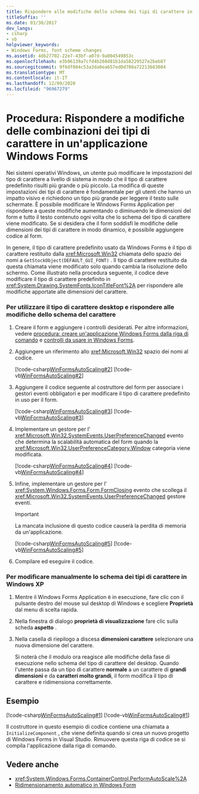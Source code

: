 ```yaml
---
title: Rispondere alle modifiche dello schema dei tipi di carattere in un'app Windows Forms
titleSuffix: ''
ms.date: 03/30/2017
dev_langs:
- csharp
- vb
helpviewer_keywords:
- Windows Forms, font scheme changes
ms.assetid: 4db27702-22e7-43bf-a07d-9a004549853c
ms.openlocfilehash: e3b96139a7cfd4b268d81b1da58229527e2beb87
ms.sourcegitcommit: 9f6df084c53a3da0ea657ed0d708a72213683084
ms.translationtype: MT
ms.contentlocale: it-IT
ms.lasthandoff: 12/09/2020
ms.locfileid: "96967279"
---
```

# <a name="how-to-respond-to-font-scheme-changes-in-a-windows-forms-application"></a>Procedura: Rispondere a modifiche delle combinazioni dei tipi di carattere in un'applicazione Windows Forms
Nei sistemi operativi Windows, un utente può modificare le impostazioni del tipo di carattere a livello di sistema in modo che il tipo di carattere predefinito risulti più grande o più piccolo. La modifica di queste impostazioni dei tipi di carattere è fondamentale per gli utenti che hanno un impatto visivo e richiedono un tipo più grande per leggere il testo sulle schermate. È possibile modificare le Windows Forms Application per rispondere a queste modifiche aumentando o diminuendo le dimensioni del form e tutto il testo contenuto ogni volta che lo schema del tipo di carattere viene modificato. Se si desidera che il form soddisfi le modifiche delle dimensioni dei tipi di carattere in modo dinamico, è possibile aggiungere codice al form.  
  
 In genere, il tipo di carattere predefinito usato da Windows Forms è il tipo di carattere restituito dalla <xref:Microsoft.Win32> chiamata dello spazio dei nomi a `GetStockObject(DEFAULT_GUI_FONT)` . Il tipo di carattere restituito da questa chiamata viene modificato solo quando cambia la risoluzione dello schermo. Come illustrato nella procedura seguente, il codice deve modificare il tipo di carattere predefinito in <xref:System.Drawing.SystemFonts.IconTitleFont%2A> per rispondere alle modifiche apportate alle dimensioni del carattere.  
  
### <a name="to-use-the-desktop-font-and-respond-to-font-scheme-changes"></a>Per utilizzare il tipo di carattere desktop e rispondere alle modifiche dello schema del carattere  
  
1. Creare il form e aggiungere i controlli desiderati. Per altre informazioni, vedere [procedura: creare un'applicazione Windows Forms dalla riga di comando](how-to-create-a-windows-forms-application-from-the-command-line.md) e [controlli da usare in Windows Forms](./controls/controls-to-use-on-windows-forms.md).  
  
2. Aggiungere un riferimento allo <xref:Microsoft.Win32> spazio dei nomi al codice.  
  
     [!code-csharp[WinFormsAutoScaling#2](~/samples/snippets/csharp/VS_Snippets_Winforms/WinFormsAutoScaling/CS/Form1.cs#2)]
     [!code-vb[WinFormsAutoScaling#2](~/samples/snippets/visualbasic/VS_Snippets_Winforms/WinFormsAutoScaling/VB/Form1.vb#2)]  
  
3. Aggiungere il codice seguente al costruttore del form per associare i gestori eventi obbligatori e per modificare il tipo di carattere predefinito in uso per il form.  
  
     [!code-csharp[WinFormsAutoScaling#3](~/samples/snippets/csharp/VS_Snippets_Winforms/WinFormsAutoScaling/CS/Form1.cs#3)]
     [!code-vb[WinFormsAutoScaling#3](~/samples/snippets/visualbasic/VS_Snippets_Winforms/WinFormsAutoScaling/VB/Form1.vb#3)]  
  
4. Implementare un gestore per l' <xref:Microsoft.Win32.SystemEvents.UserPreferenceChanged> evento che determina la scalabilità automatica del form quando la <xref:Microsoft.Win32.UserPreferenceCategory.Window> categoria viene modificata.  
  
     [!code-csharp[WinFormsAutoScaling#4](~/samples/snippets/csharp/VS_Snippets_Winforms/WinFormsAutoScaling/CS/Form1.cs#4)]
     [!code-vb[WinFormsAutoScaling#4](~/samples/snippets/visualbasic/VS_Snippets_Winforms/WinFormsAutoScaling/VB/Form1.vb#4)]  
  
5. Infine, implementare un gestore per l' <xref:System.Windows.Forms.Form.FormClosing> evento che scollega il <xref:Microsoft.Win32.SystemEvents.UserPreferenceChanged> gestore eventi.  
  
     > [!IMPORTANT]
     > La mancata inclusione di questo codice causerà la perdita di memoria da un'applicazione.  
  
     [!code-csharp[WinFormsAutoScaling#5](~/samples/snippets/csharp/VS_Snippets_Winforms/WinFormsAutoScaling/CS/Form1.cs#5)]
     [!code-vb[WinFormsAutoScaling#5](~/samples/snippets/visualbasic/VS_Snippets_Winforms/WinFormsAutoScaling/VB/Form1.vb#5)]  
  
6. Compilare ed eseguire il codice.  
  
### <a name="to-manually-change-the-font-scheme-in-windows-xp"></a>Per modificare manualmente lo schema dei tipi di carattere in Windows XP  
  
1. Mentre il Windows Forms Application è in esecuzione, fare clic con il pulsante destro del mouse sul desktop di Windows e scegliere **Proprietà** dal menu di scelta rapida.  
  
2. Nella finestra di dialogo **proprietà di visualizzazione** fare clic sulla scheda **aspetto** .  
  
3. Nella casella di riepilogo a discesa **dimensioni carattere** selezionare una nuova dimensione del carattere.  
  
     Si noterà che il modulo ora reagisce alle modifiche della fase di esecuzione nello schema del tipo di carattere del desktop. Quando l'utente passa da un tipo di carattere **normale** a un carattere di **grandi dimensioni** e da **caratteri molto grandi**, il form modifica il tipo di carattere e ridimensiona correttamente.  
  
## <a name="example"></a>Esempio  
 [!code-csharp[WinFormsAutoScaling#1](~/samples/snippets/csharp/VS_Snippets_Winforms/WinFormsAutoScaling/CS/Form1.cs#1)]
 [!code-vb[WinFormsAutoScaling#1](~/samples/snippets/visualbasic/VS_Snippets_Winforms/WinFormsAutoScaling/VB/Form1.vb#1)]  
  
 Il costruttore in questo esempio di codice contiene una chiamata a `InitializeComponent` , che viene definita quando si crea un nuovo progetto di Windows Forms in Visual Studio. Rimuovere questa riga di codice se si compila l'applicazione dalla riga di comando.  
  
## <a name="see-also"></a>Vedere anche

- <xref:System.Windows.Forms.ContainerControl.PerformAutoScale%2A>
- [Ridimensionamento automatico in Windows Form](automatic-scaling-in-windows-forms.md)
